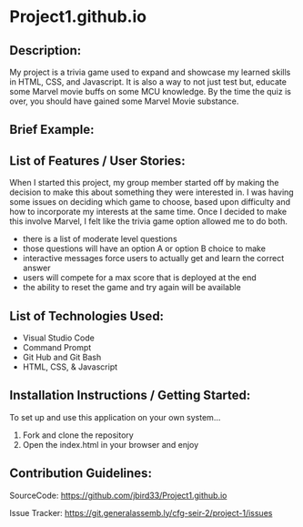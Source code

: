 # Project1.github.io

## Description:

My project is a trivia game used to expand and showcase my learned skills in HTML, CSS, and Javascript. 
It is also a way to not just test but, educate some Marvel movie buffs on some MCU knowledge. By the time the quiz is over, you should have gained some Marvel Movie substance.

## Brief Example:



## List of Features / User Stories:

When I started this project, my group member started off by making the decision to make this about something they were interested in. I was having some issues on deciding which game to choose, based upon difficulty and how to incorporate my interests at the same time. Once I decided to make this involve Marvel, I felt like the trivia game option allowed me to do both.

- there is a list of moderate level questions
- those questions will have an option A or option B choice to make
- interactive messages force users to actually get and learn the correct answer
- users will compete for a max score that is deployed at the end
- the ability to reset the game and try again will be available

## List of Technologies Used:

- Visual Studio Code
- Command Prompt
- Git Hub and Git Bash
- HTML, CSS, & Javascript

## Installation Instructions / Getting Started:

To set up and use this application on your own system...

1. Fork and clone the repository
2. Open the index.html in your browser and enjoy

## Contribution Guidelines:

SourceCode: https://github.com/jbird33/Project1.github.io

Issue Tracker: https://git.generalassemb.ly/cfg-seir-2/project-1/issues

